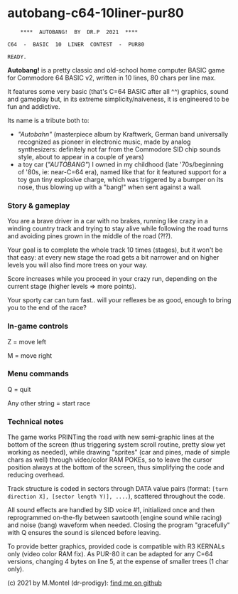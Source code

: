 # autobang-c64-10liner-pur80

        ****  AUTOBANG!  BY  DR.P  2021  ****    
           
    C64  -  BASIC  10  LINER  CONTEST  -  PUR80  
    
    READY.
    
**Autobang!** is a pretty classic and old-school home computer BASIC game for Commodore 64 BASIC v2, written in 10 lines, 80 chars per line max.

It features some very basic (that's C=64 BASIC after all ^^) graphics, sound and gameplay but, in its extreme simplicity/naiveness, it is engineered to be fun and addictive.

Its name is a tribute both to:
 - *"Autobahn"* (masterpiece album by Kraftwerk, German band universally recognized as pioneer in electronic music, made by analog synthesizers: definitely not far from the Commodore SID chip sounds style, about to appear in a couple of years)
 - a toy car (*"AUTOBANG"*) I owned in my childhood (late '70s/beginning of '80s, ie: near-C=64 era), named like that for it featured support for a toy gun tiny explosive charge, which was triggered by a bumper on its nose, thus blowing up with a "bang!" when sent against a wall.

### Story & gameplay
You are a brave driver in a car with no brakes, running like crazy in a winding country track and trying to stay alive while following the road turns and avoiding pines grown in the middle of the road (?!?).

Your goal is to complete the whole track 10 times (stages), but it won't be that easy: at every new stage the road gets a bit narrower and on higher levels you will also find more trees on your way.

Score increases while you proceed in your crazy run, depending on the current stage (higher levels => more points).

Your sporty car can turn fast.. will your reflexes be as good, enough to bring you to the end of the race? 

### In-game controls
Z = move left

M = move right

### Menu commands
Q = quit

Any other string = start race

###  Technical notes
The game works PRINTing the road with new semi-graphic lines at the bottom of the screen (thus triggering system scroll routine, pretty slow yet working as needed), while drawing "sprites" (car and pines, made of simple chars as well) through video/color RAM POKEs, so to leave the cursor position always at the bottom of the screen, thus simplifying the code and reducing overhead.

Track structure is coded in sectors through DATA value pairs (format: `[turn direction X], [sector length Y)], ....`), scattered throughout the code.

All sound effects are handled by SID voice #1, initialized once and then reprogrammed on-the-fly between sawtooth (engine sound while racing) and noise (bang) waveform when needed. Closing the program "gracefully" with Q ensures the sound is silenced before leaving.

To provide better graphics, provided code is compatible with R3 KERNALs only (video color RAM fix). As PUR-80 it can be adapted for any C=64 versions, changing 4 bytes on line 5, at the expense of smaller trees (1 char only).

(c) 2021 by M.Montel (dr-prodigy): [find me on github](https://github.com/dr-prodigy/)